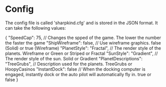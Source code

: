 # Config

The config file is called 'sharpkind.cfg' and is stored in the JSON format.  It can take the following values:

{
    "SpeedCap": 75,                        // Changes the spped of the game.  The lower the number the faster the game
    "ShipWireframe": false,                // Use wireframe graphics.  false (Solid) or true (Wireframe)
    "PlanetStyle": "Fractal",              // The render style of the planets.  Wireframe or Green or Striped or Fractal
    "SunStyle": "Gradient",                // The render style of the sun.  Solid or Gradient
    "PlanetDescriptions": "TreeGrubs",     // Description used for the planets.  TreeGrubs or HoopyCasinos
    "InstantDock": false                   // When the docking computer is engaged, instantly dock or the auto pilot will automatically fly in. true or false
}
